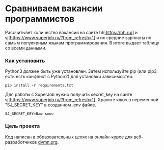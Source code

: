 # Сравниваем вакансии программистов

Рассчитывет количество вакансий на сайте hh[https://hh.ru/] и sj[https://www.superjob.ru/?from_refresh=1] и их средние зарплаты по самым популярным языкам программирования. В итоге выдает таблицу со всеми данными.

### Как установить

Python3 должен быть уже установлен. Затем используйте pip (или pip3, есть есть конфликт с Python2) для установки зависимостей:
```
pip install -r requirements.txt
```

Для работы c SuperJob нужно получить secret_key на сайте sj[https://www.superjob.ru/?from_refresh=1].
Храните ключ в переменной "SJ_SECRET_KEY" в  созданном .env файле.
```
SJ_SECRET_KEY=Ваш ключ
```

### Цель проекта

Код написан в образовательных целях на онлайн-курсе для веб-разработчиков [dvmn.org](https://dvmn.org/).